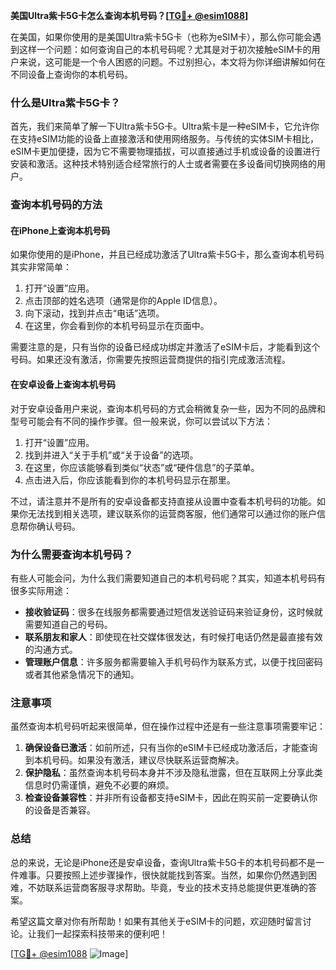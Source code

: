 **美国Ultra紫卡5G卡怎么查询本机号码？[[TG💪+ @esim1088](https://t.me/s/esim1088)]**

在美国，如果你使用的是美国Ultra紫卡5G卡（也称为eSIM卡），那么你可能会遇到这样一个问题：如何查询自己的本机号码呢？尤其是对于初次接触eSIM卡的用户来说，这可能是一个令人困惑的问题。不过别担心，本文将为你详细讲解如何在不同设备上查询你的本机号码。

### 什么是Ultra紫卡5G卡？

首先，我们来简单了解一下Ultra紫卡5G卡。Ultra紫卡是一种eSIM卡，它允许你在支持eSIM功能的设备上直接激活和使用网络服务。与传统的实体SIM卡相比，eSIM卡更加便捷，因为它不需要物理插拔，可以直接通过手机或设备的设置进行安装和激活。这种技术特别适合经常旅行的人士或者需要在多设备间切换网络的用户。

### 查询本机号码的方法

#### 在iPhone上查询本机号码

如果你使用的是iPhone，并且已经成功激活了Ultra紫卡5G卡，那么查询本机号码其实非常简单：

1. 打开“设置”应用。
2. 点击顶部的姓名选项（通常是你的Apple ID信息）。
3. 向下滚动，找到并点击“电话”选项。
4. 在这里，你会看到你的本机号码显示在页面中。

需要注意的是，只有当你的设备已经成功绑定并激活了eSIM卡后，才能看到这个号码。如果还没有激活，你需要先按照运营商提供的指引完成激活流程。

#### 在安卓设备上查询本机号码

对于安卓设备用户来说，查询本机号码的方式会稍微复杂一些，因为不同的品牌和型号可能会有不同的操作步骤。但一般来说，你可以尝试以下方法：

1. 打开“设置”应用。
2. 找到并进入“关于手机”或“关于设备”的选项。
3. 在这里，你应该能够看到类似“状态”或“硬件信息”的子菜单。
4. 点击进入后，你应该能看到你的本机号码显示在那里。

不过，请注意并不是所有的安卓设备都支持直接从设置中查看本机号码的功能。如果你无法找到相关选项，建议联系你的运营商客服，他们通常可以通过你的账户信息帮你确认号码。

### 为什么需要查询本机号码？

有些人可能会问，为什么我们需要知道自己的本机号码呢？其实，知道本机号码有很多实际用途：

- **接收验证码**：很多在线服务都需要通过短信发送验证码来验证身份，这时候就需要知道自己的号码。
- **联系朋友和家人**：即使现在社交媒体很发达，有时候打电话仍然是最直接有效的沟通方式。
- **管理账户信息**：许多服务都需要输入手机号码作为联系方式，以便于找回密码或者其他紧急情况下的通知。

### 注意事项

虽然查询本机号码听起来很简单，但在操作过程中还是有一些注意事项需要牢记：

1. **确保设备已激活**：如前所述，只有当你的eSIM卡已经成功激活后，才能查询到本机号码。如果没有激活，建议尽快联系运营商解决。
2. **保护隐私**：虽然查询本机号码本身并不涉及隐私泄露，但在互联网上分享此类信息时仍需谨慎，避免不必要的麻烦。
3. **检查设备兼容性**：并非所有设备都支持eSIM卡，因此在购买前一定要确认你的设备是否兼容。

### 总结

总的来说，无论是iPhone还是安卓设备，查询Ultra紫卡5G卡的本机号码都不是一件难事。只要按照上述步骤操作，很快就能找到答案。当然，如果你仍然遇到困难，不妨联系运营商客服寻求帮助。毕竟，专业的技术支持总能提供更准确的答案。

希望这篇文章对你有所帮助！如果有其他关于eSIM卡的问题，欢迎随时留言讨论。让我们一起探索科技带来的便利吧！

[[TG💪+ @esim1088](https://t.me/s/esim1088) ![Image](https://i.postimg.cc/4NQfJmqS/Snipaste-2025-05-13-00-14-12.png)]